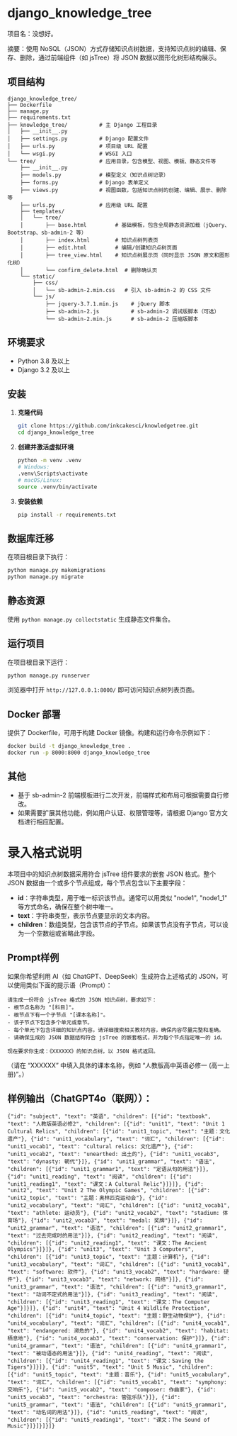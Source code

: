 
# django_knowledge_tree

项目名：没想好。

摘要：使用 NoSQL（JSON）方式存储知识点树数据，支持知识点树的编辑、保存、删除，通过前端组件（如 jsTree）将 JSON 数据以图形化树形结构展示。

## 项目结构

```
django_knowledge_tree/
├── Dockerfile
├── manage.py
├── requirements.txt
├── knowledge_tree/          # 主 Django 工程目录
│   ├── __init__.py
│   ├── settings.py          # Django 配置文件
│   ├── urls.py              # 项目级 URL 配置
│   └── wsgi.py              # WSGI 入口
└── tree/                    # 应用目录，包含模型、视图、模板、静态文件等
    ├── __init__.py
    ├── models.py            # 模型定义（知识点树记录）
    ├── forms.py             # Django 表单定义
    ├── views.py             # 视图函数，包括知识点树的创建、编辑、展示、删除等
    ├── urls.py              # 应用级 URL 配置
    ├── templates/
    │   └── tree/
    │       ├── base.html         # 基础模板，包含全局静态资源加载（jQuery、Bootstrap、sb-admin-2 等）
    │       ├── index.html        # 知识点树列表页
    │       ├── edit.html         # 编辑/创建知识点树页面
    │       ├── tree_view.html    # 知识点树展示页（同时显示 JSON 原文和图形化树）
    │       └── confirm_delete.html  # 删除确认页
    └── static/
        ├── css/
        │   └── sb-admin-2.min.css   # 引入 sb-admin-2 的 CSS 文件
        └── js/
            ├── jquery-3.7.1.min.js    # jQuery 脚本
            ├── sb-admin-2.js          # sb-admin-2 调试版脚本（可选）
            └── sb-admin-2.min.js      # sb-admin-2 压缩版脚本

```

## 环境要求

- Python 3.8 及以上
- Django 3.2 及以上

## 安装

1. **克隆代码**

   ```bash
   git clone https://github.com/inkcakesci/knowledgetree.git
   cd django_knowledge_tree
   ```

2. **创建并激活虚拟环境**

   ```bash
   python -m venv .venv
   # Windows:
   .venv\Scripts\activate
   # macOS/Linux:
   source .venv/bin/activate
   ```

3. **安装依赖**

   ```bash
   pip install -r requirements.txt
   ```

## 数据库迁移

在项目根目录下执行：

```bash
python manage.py makemigrations
python manage.py migrate
```

## 静态资源
使用 `python manage.py collectstatic` 生成静态文件集合。

## 运行项目

在项目根目录下运行：

```bash
python manage.py runserver
```

浏览器中打开 `http://127.0.0.1:8000/` 即可访问知识点树列表页面。

## Docker 部署

提供了 Dockerfile，可用于构建 Docker 镜像。构建和运行命令示例如下：

```bash
docker build -t django_knowledge_tree .
docker run -p 8000:8000 django_knowledge_tree
```
## 其他

- 基于 sb-admin-2 前端模板进行二次开发，前端样式和布局可根据需要自行修改。
- 如果需要扩展其他功能，例如用户认证、权限管理等，请根据 Django 官方文档进行相应配置。


# 录入格式说明

本项目中的知识点树数据采用符合 jsTree 组件要求的嵌套 JSON 格式。整个 JSON 数据由一个或多个节点组成，每个节点包含以下主要字段：

- **id**：字符串类型，用于唯一标识该节点。通常可以用类似 "node1", "node1_1" 等方式命名，确保在整个树中唯一。
- **text**：字符串类型，表示节点要显示的文本内容。
- **children**：数组类型，包含该节点的子节点。如果该节点没有子节点，可以设为一个空数组或省略此字段。

## Prompt样例

如果你希望利用 AI（如 ChatGPT、DeepSeek）生成符合上述格式的 JSON，可以使用类似下面的提示语（Prompt）：

```
请生成一份符合 jsTree 格式的 JSON 知识点树，要求如下：  
- 根节点名称为 "[科目]"。  
- 根节点下有一个子节点 "[课本名称]"。
- 该子节点下包含多个单元或章节。
- 每个单元下包含详细的知识点内容。请详细搜索相关教材内容，确保内容尽量完整和准确。  
- 请确保生成的 JSON 数据结构符合 jsTree 的嵌套格式，并为每个节点指定唯一的 id。  

现在要求你生成：《XXXXXX》的知识点树，以 JSON 格式返回。  

```
（请在 “XXXXXX” 中填入具体的课本名称，例如 “人教版高中英语必修一 (高一上册)”。）

## 样例输出（ChatGPT4o（联网））：
```
{"id": "subject", "text": "英语", "children": [{"id": "textbook", "text": "人教版英语必修2", "children": [{"id": "unit1", "text": "Unit 1 Cultural Relics", "children": [{"id": "unit1_topic", "text": "主题：文化遗产"}, {"id": "unit1_vocabulary", "text": "词汇", "children": [{"id": "unit1_vocab1", "text": "cultural relics: 文化遗产"}, {"id": "unit1_vocab2", "text": "unearthed: 出土的"}, {"id": "unit1_vocab3", "text": "dynasty: 朝代"}]}, {"id": "unit1_grammar", "text": "语法", "children": [{"id": "unit1_grammar1", "text": "定语从句的用法"}]}, {"id": "unit1_reading", "text": "阅读", "children": [{"id": "unit1_reading1", "text": "课文：A Cultural Relic"}]}]}, {"id": "unit2", "text": "Unit 2 The Olympic Games", "children": [{"id": "unit2_topic", "text": "主题：奥林匹克运动会"}, {"id": "unit2_vocabulary", "text": "词汇", "children": [{"id": "unit2_vocab1", "text": "athlete: 运动员"}, {"id": "unit2_vocab2", "text": "stadium: 体育场"}, {"id": "unit2_vocab3", "text": "medal: 奖牌"}]}, {"id": "unit2_grammar", "text": "语法", "children": [{"id": "unit2_grammar1", "text": "过去完成时的用法"}]}, {"id": "unit2_reading", "text": "阅读", "children": [{"id": "unit2_reading1", "text": "课文：The Ancient Olympics"}]}]}, {"id": "unit3", "text": "Unit 3 Computers", "children": [{"id": "unit3_topic", "text": "主题：计算机"}, {"id": "unit3_vocabulary", "text": "词汇", "children": [{"id": "unit3_vocab1", "text": "software: 软件"}, {"id": "unit3_vocab2", "text": "hardware: 硬件"}, {"id": "unit3_vocab3", "text": "network: 网络"}]}, {"id": "unit3_grammar", "text": "语法", "children": [{"id": "unit3_grammar1", "text": "动词不定式的用法"}]}, {"id": "unit3_reading", "text": "阅读", "children": [{"id": "unit3_reading1", "text": "课文：The Computer Age"}]}]}, {"id": "unit4", "text": "Unit 4 Wildlife Protection", "children": [{"id": "unit4_topic", "text": "主题：野生动物保护"}, {"id": "unit4_vocabulary", "text": "词汇", "children": [{"id": "unit4_vocab1", "text": "endangered: 濒危的"}, {"id": "unit4_vocab2", "text": "habitat: 栖息地"}, {"id": "unit4_vocab3", "text": "conservation: 保护"}]}, {"id": "unit4_grammar", "text": "语法", "children": [{"id": "unit4_grammar1", "text": "被动语态的用法"}]}, {"id": "unit4_reading", "text": "阅读", "children": [{"id": "unit4_reading1", "text": "课文：Saving the Tigers"}]}]}, {"id": "unit5", "text": "Unit 5 Music", "children": [{"id": "unit5_topic", "text": "主题：音乐"}, {"id": "unit5_vocabulary", "text": "词汇", "children": [{"id": "unit5_vocab1", "text": "symphony: 交响乐"}, {"id": "unit5_vocab2", "text": "composer: 作曲家"}, {"id": "unit5_vocab3", "text": "orchestra: 管弦乐队"}]}, {"id": "unit5_grammar", "text": "语法", "children": [{"id": "unit5_grammar1", "text": "动名词的用法"}]}, {"id": "unit5_reading", "text": "阅读", "children": [{"id": "unit5_reading1", "text": "课文：The Sound of Music"}]}]}]}]}
```